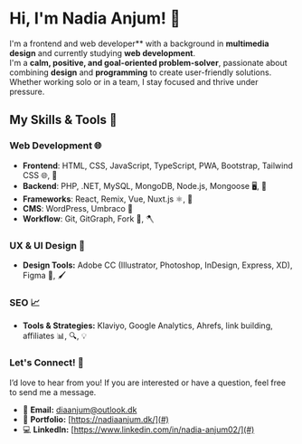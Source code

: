 # Hi, I'm Nadia Anjum! 🤍

I'm a frontend and web developer** with a background in **multimedia design** and currently studying **web development**.  
I'm a **calm, positive, and goal-oriented problem-solver**, passionate about combining **design** and **programming** to create user-friendly solutions. Whether working solo or in a team, I stay focused and thrive under pressure.  

## My Skills & Tools 💫

### Web Development 🌐
- **Frontend**: HTML, CSS, JavaScript, TypeScript, PWA, Bootstrap, Tailwind CSS 🌐, 🎨  
- **Backend**: PHP, .NET, MySQL, MongoDB, Node.js, Mongoose 🖥️, 🔧  
- **Frameworks**: React, Remix, Vue, Nuxt.js ⚛️, 🔲  
- **CMS**: WordPress, Umbraco 📝  
- **Workflow**: Git, GitGraph, Fork 🔄, 🪓  

### UX & UI Design 🎨 
- **Design Tools:** Adobe CC (Illustrator, Photoshop, InDesign, Express, XD), Figma 🎨, 🖌️  

### SEO 📈
- **Tools & Strategies:** Klaviyo, Google Analytics, Ahrefs, link building, affiliates 📊, 🔍, 💡  


### Let's Connect! 🤝
I’d love to hear from you! If you are interested or have a question, feel free to send me a message.
- 📧 **Email:** diaanjum@outlook.dk  
- 💼 **Portfolio:** [https://nadiaanjum.dk/](#)
- 💻 **LinkedIn:** [https://www.linkedin.com/in/nadia-anjum02/](#) 

